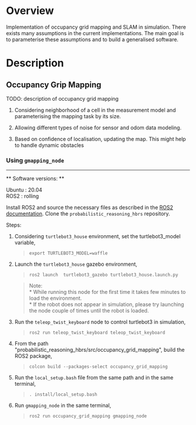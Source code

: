 Overview
===============

Implementation of occupancy grid mapping and SLAM in simulation. There exists many assumptions in the current implementations. The main goal is to parameterise these assumptions and to build a generalised software.

Description
====================

Occupancy Grip Mapping
------------------------

TODO: description of occupancy grid mapping

1. Considering neighborhood of a cell in the measurement model and parameterising the mapping task by its size.

2. Allowing different types of noise for sensor and odom data modeling.  

3. Based on confidence of localisation, updating the map. This might help to handle
dynamic obstacles

### Using `gmapping_node`
-----------------------

** Software versions: **

Ubuntu : 20.04  
ROS2   : rolling  

Install ROS2 and source the necessary files as described in the [ROS2 documentation](https://docs.ros.org/en/rolling/Installation.html). Clone the `probabilistic_reasoning_hbrs` repository.

Steps:

1. Considering `turtlebot3_house` environment, set the turtlebot3_model variable,
    > `export TURTLEBOT3_MODEL=waffle`

2. Launch the `turtlebot3_house` gazebo environment,
    > `ros2 launch  turtlebot3_gazebo turtlebot3_house.launch.py`

    > Note:   
        * While running this node for the first time it takes few minutes to load the environment.  
        * If the robot does not appear in simulation, please try launching the node couple of times until the robot is loaded. 
        

3. Run the `teleop_twist_keyboard` node to control turtlebot3 in simulation,
    > `ros2 run teleop_twist_keyboard teleop_twist_keyboard`


4. From the path "probabilistic_reasoning_hbrs/src/occupancy_grid_mapping", build the ROS2 package,
    > `colcon build --packages-select occupancy_grid_mapping`

5. Run the `local_setup.bash` file from the same path and in the same terminal,
    > `. install/local_setup.bash`

6. Run `gmapping_node` in the same terminal,
    > `ros2 run occupancy_grid_mapping gmapping_node`